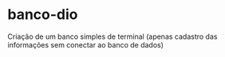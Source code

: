 # banco-dio
Criação de um banco simples de terminal (apenas cadastro das informações sem conectar ao banco de dados)
